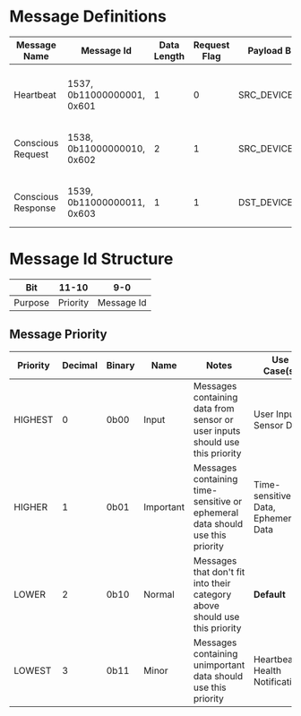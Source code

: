 # Message Definitions

| Message Name | Message Id | Data Length | Request Flag | Payload B1 | Payload B2 | Payload B3 | Payload B4 | Payload B5 | Payload B6 | Payload B7 | Payload B8 | Notes |
|---|---|---|---|---|---|---|---|---|---|---|---|---|
|   |   |   |   |   |   |   |   |   |   |   |   |   |
|   |   |   |   |   |   |   |   |   |   |   |   |   |
| Heartbeat | 1537, 0b11000000001, 0x601 | 1 | 0 | SRC_DEVICE_ID | - | - | - | - | - | - | - | Sent by every device every HEARTBEAT_MS milliseconds |
| Conscious Request | 1538, 0b11000000010, 0x602 | 2 | 1 | SRC_DEVICE_ID | DST_DEVICE_ID | - | - | - | - | - | - | Sent by SRC_DEVICE_ID to check if DST_DEVICE_ID is alive |
| Conscious Response | 1539, 0b11000000011, 0x603 | 1 | 1 | DST_DEVICE_ID | - | - | - | - | - | - | - | Sent by DST_DEVICE_ID to assert it is alive |


# Message Id Structure
| Bit     | 11-10    | 9-0        |
|---------|----------|------------|
| Purpose | Priority | Message Id |


## Message Priority



| Priority | Decimal | Binary | Name | Notes | Use Case(s) |
|---|---|---|---|---|---|
| HIGHEST | 0 | 0b00 | Input | Messages containing data from sensor or user inputs should use this priority | User Inputs, Sensor Data |
| HIGHER | 1 | 0b01 | Important | Messages containing time-sensitive or ephemeral data should use this priority | Time-sensitive Data, Ephemeral Data |
| LOWER | 2 | 0b10 | Normal | Messages that don't fit into their category above should use this priority | **Default** |
| LOWEST | 3 | 0b11 | Minor | Messages containing unimportant data should use this priority | Heartbeat / Health Notifications |
